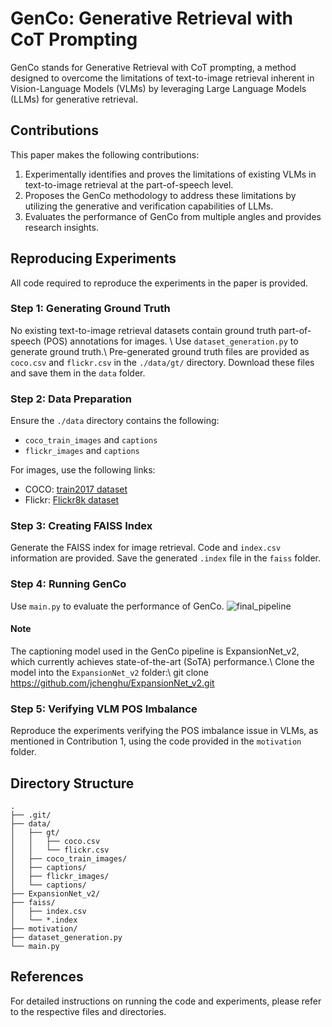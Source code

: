 # GenCo: Generative Retrieval with CoT Prompting

GenCo stands for Generative Retrieval with CoT prompting, a method designed to overcome the limitations of text-to-image retrieval inherent in Vision-Language Models (VLMs) by leveraging Large Language Models (LLMs) for generative retrieval.

## Contributions
This paper makes the following contributions:
1. Experimentally identifies and proves the limitations of existing VLMs in text-to-image retrieval at the part-of-speech level.
2. Proposes the GenCo methodology to address these limitations by utilizing the generative and verification capabilities of LLMs.
3. Evaluates the performance of GenCo from multiple angles and provides research insights.

## Reproducing Experiments
All code required to reproduce the experiments in the paper is provided.

### Step 1: Generating Ground Truth
No existing text-to-image retrieval datasets contain ground truth part-of-speech (POS) annotations for images. \\
Use `dataset_generation.py` to generate ground truth.\\
Pre-generated ground truth files are provided as `coco.csv` and `flickr.csv` in the `./data/gt/` directory. Download these files and save them in the `data` folder.

### Step 2: Data Preparation
Ensure the `./data` directory contains the following:
- `coco_train_images` and `captions`
- `flickr_images` and `captions`

For images, use the following links:
- COCO: [train2017 dataset](https://cocodataset.org/#download)
- Flickr: [Flickr8k dataset](https://www.kaggle.com/datasets/adityajn105/flickr8k)

### Step 3: Creating FAISS Index
Generate the FAISS index for image retrieval. Code and `index.csv` information are provided. Save the generated `.index` file in the `faiss` folder.

### Step 4: Running GenCo
Use `main.py` to evaluate the performance of GenCo.
![final_pipeline](https://github.com/user-attachments/assets/608d5c12-7290-4254-b559-5c59641b53d0)
#### Note
The captioning model used in the GenCo pipeline is ExpansionNet_v2, which currently achieves state-of-the-art (SoTA) performance.\\
Clone the model into the `ExpansionNet_v2` folder:\\
git clone https://github.com/jchenghu/ExpansionNet_v2.git

### Step 5: Verifying VLM POS Imbalance
Reproduce the experiments verifying the POS imbalance issue in VLMs, as mentioned in Contribution 1, using the code provided in the `motivation` folder.

## Directory Structure
```plaintext
.
├── .git/
├── data/
│   ├── gt/
│   │   ├── coco.csv
│   │   └── flickr.csv
│   ├── coco_train_images/
│   ├── captions/
│   ├── flickr_images/
│   └── captions/
├── ExpansionNet_v2/
├── faiss/
│   ├── index.csv
│   └── *.index
├── motivation/
├── dataset_generation.py
└── main.py
```
## References
For detailed instructions on running the code and experiments, please refer to the respective files and directories.
